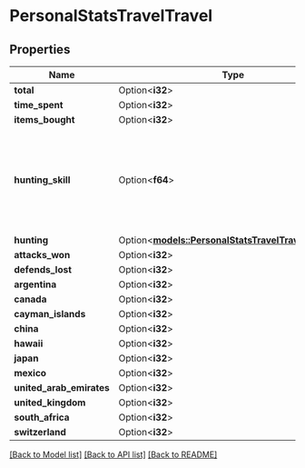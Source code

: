 # PersonalStatsTravelTravel

## Properties

Name | Type | Description | Notes
------------ | ------------- | ------------- | -------------
**total** | Option<**i32**> |  | [optional]
**time_spent** | Option<**i32**> |  | [optional]
**items_bought** | Option<**i32**> |  | [optional]
**hunting_skill** | Option<**f64**> | This field is being replaced with 'hunting'.'skill' field and will be removed on 1st January 2025. | [optional]
**hunting** | Option<[**models::PersonalStatsTravelTravelHunting**](PersonalStatsTravel_travel_hunting.md)> |  | [optional]
**attacks_won** | Option<**i32**> |  | [optional]
**defends_lost** | Option<**i32**> |  | [optional]
**argentina** | Option<**i32**> |  | [optional]
**canada** | Option<**i32**> |  | [optional]
**cayman_islands** | Option<**i32**> |  | [optional]
**china** | Option<**i32**> |  | [optional]
**hawaii** | Option<**i32**> |  | [optional]
**japan** | Option<**i32**> |  | [optional]
**mexico** | Option<**i32**> |  | [optional]
**united_arab_emirates** | Option<**i32**> |  | [optional]
**united_kingdom** | Option<**i32**> |  | [optional]
**south_africa** | Option<**i32**> |  | [optional]
**switzerland** | Option<**i32**> |  | [optional]

[[Back to Model list]](../README.md#documentation-for-models) [[Back to API list]](../README.md#documentation-for-api-endpoints) [[Back to README]](../README.md)


